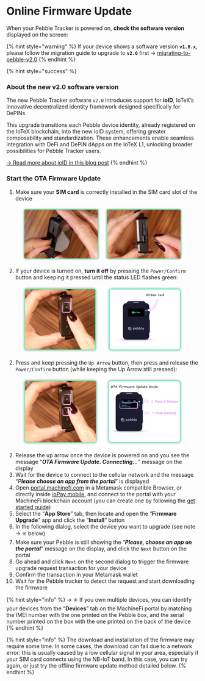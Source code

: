 # Online Firmware Update

When your Pebble Tracker is powered on, **check the software version** displayed on the screen:

{% hint style="warning" %}
If your device shows a software version  **`v1.0.x`**, please follow the migration guide to upgrade to **`v2.0`** first → [migrating-to-pebble-v2.0](migrating-to-pebble-v2.0/ "mention")&#x20;
{% endhint %}

{% hint style="success" %}
### About the new v2.0 software version

The new Pebble Tracker software `v2.0` introduces support for **ioID**, IoTeX’s innovative decentralized identity framework designed specifically for DePINs.&#x20;

This upgrade transitions each Pebble device identity, already registered on the IoTeX blockchain, into the new ioID system, offering greater composability and standardization. These enhancements enable seamless integration with DeFi and DePIN dApps on the IoTeX L1, unlocking broader possibilities for Pebble Tracker users.

[-> Read more about ioID in this blog post](https://iotex.io/blog/ioid-on-chain-device-identity-for-verifiable-depins/)
{% endhint %}

### Start the OTA Firmware Update

1. Make sure your **SIM card** is correctly installed in the SIM card slot of the device

<figure><img src="../../../.gitbook/assets/image (1) (1) (1) (1).png" alt="" width="563"><figcaption></figcaption></figure>

2. If your device is turned on, **turn it off** by pressing the `Power/Confirm` button and keeping it pressed until the status LED flashes green:

<figure><img src="../../../.gitbook/assets/image (4) (1).png" alt="" width="563"><figcaption></figcaption></figure>

2. Press and keep pressing the `Up Arrow` button, then press and release the `Power/Confirm` button (while keeping the Up Arrow still pressed):

<figure><img src="../../../.gitbook/assets/image (6).png" alt="" width="563"><figcaption></figcaption></figure>

2. Release the up arrow once the device is powered on and you see the message “_**OTA Firmware Update. Connecting...**_” message on the display
3. Wait for the device to connect to the cellular network and the message “_P**lease choose an app from the portal**_” is displayed
4. Open [portal.machinefi.com](https://portal.machinefi.com/) in a Metamask compatible Browser, or directly inside [ioPay mobile](https://iopay.me/), and connect to the portal with your MachineFi blockchain account (you can create one by following the [get started guide](https://app.gitbook.com/s/f2s3zCHPO4kfjqwDZ9Gw/get-started/quick-start#creating-a-machinefi-account))
5. Select the “**App Store**” tab, then locate and open the “**Firmware Upgrade**” app and click the “**Install**” button
6. In the following dialog, select the device you want to upgrade (see note → ✳️ below)
7. Make sure your Pebble is still showing the “_**Please, choose an app on the portal**_” message on the display, and click the `Next` button on the portal
8. Go ahead and click `Next` on the second dialog to trigger the firmware upgrade request transaction for your device
9. Confirm the transaction in your Metamask wallet
10. Wait for the Pebble tracker to detect the request and start downloading the firmware

{% hint style="info" %}
-> ✳️ If you own multiple devices, you can identify your devices from the “**Devices**” tab on the MachineFi portal by matching the IMEI number with the one printed on the Pebble box, and the serial number printed on the box with the one printed on the back of the device
{% endhint %}

{% hint style="info" %}
The download and installation of the firmware may require some time. In some cases, the download can fail due to a network error: this is usually caused by a low cellular signal in your area, especially if your SIM card connects using the NB-IoT band. In this case, you can try again, or just try the offline firmware update method detailed below.
{% endhint %}

